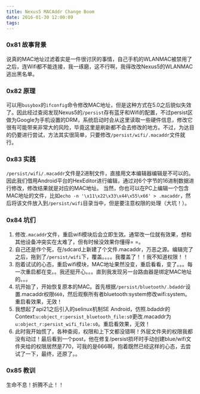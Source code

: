 ```yaml
---
title: Nexus5 MACAddr Change Boom
date: 2016-01-30 12:00:09
tags:
---
```


### 0x81 故事背景
说真的MAC地址过滤着实是一件很讨厌的事情，自己手机的WLANMAC被禁用了之后，连Wifi都不能连接，我一琢磨，这不行啊，我得改改Nexus5的WLANMAC逃出黑名单。

### 0x82 原理
可以用`busybox`的`ifconfig`命令修改MAC地址，但是这种方式在5.0之后貌似失效了。因此经过查阅发现Nexus5的`/persist`存有蓝牙和Wifi的配置，不过persist区做为Google为手机设置的DRM，系统启动时会从这里读取一些硬件信息，修改它很有可能带来非常大的风险，毕竟这里是刷新都不会去修改的地方。不过，为达目的仍要进行尝试，方法其实很简单，只要修改`/persist/wifi/.macaddr`文件就行。

### 0x83 实践
`/persist/wifi/.macaddr`文件是2进制文件，直接用文本编辑器编辑是不可以的。因此我们借用Android平台的HexEditor进行编辑，通过对6个字节的16进制数据进行修改，修改结果就是对应的MAC地址。
当然，你也可以在PC上编辑一个包含MAC地址的文件，比如`echo -n '\x11\x22\x33\x44\x55\x66' > .macaddr`，然后将该文件放入到`/persist/wifi`目录当中，但是要注意权限的处理（大坑！）。

### 0x84 坑们
1. 修改`.macaddr`文件，重启wifi模块后会立即生效。通常改一位就有效果，想和其他设备冲突实在太难了，但有时候没效果你懂得= =。
2. 自己还是作个死，在/sdcard上新建了个文件.macaddr，万恶之源。编辑完了之后，拖到了`/persist/wifi`下，覆盖。。。。我覆盖了！！我不知道权限！！
3. 抱着试试的心态，重启wifi模块，MAC地址果然没变，重启看看，变了。。。每一次重启都在变。。我还挺开心。。。直到我发现另一台路由器是绑定MAC地址的。。。
4. 坑开始了，开始恢复原本的MAC。首先根据`/persist/bluetooth/.bdaddr`设置.macaddr权限`660`，然后观察所有者bluetooth:system修改wifi:system。重启看效果，无效！
5. 我想起了api21之后引入的selinux机制SE Android，仿照.bdaddr的Context:`u:object_r:persist_bluetooth_file:s0`更改.macaddr为`u:object_r:persist_wifi_file:s0`。重启看效果，无效！
6. 此时我开始慌了，各种查阅，权限和上下文都没错啊！外层文件夹的权限我都没有动过！最后看到一个post，他在修复/persist损坏时手动创建blue/wifi文件夹给的权限居然是770，可我的是666啊，抱着既然已经这样的心态，去尝试了一下，最终，还原了。。

### 0x85 教训
生命不息！折腾不止！！